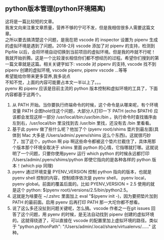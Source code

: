 ## python版本管理(python环境隔离)
这将是一篇比较短的文章。  
我发文向来注重文章质量，营养不够的宁可不发，但是我相信很多人需要这篇文章。  
之所以要去搞清楚这个问题，是我在把 vscode 的 inspector 设置为 pipenv 生成的虚拟环境是遇到了问题。2018-2月 vscode 添加了对 pipenv 的支持，检测到 Pipfile 以后，会将环境自动切换到当前项目的虚拟环境。但是我的咋就不行呢！我就开始折腾。这是一个比较漫长相信你们都不想经历的过程。希望你们搜到的第一篇文章就是这篇。相关关键字如下: vscode 对 pipenv 的支持, vscode 找不到 pipenv 创建的虚拟环境, vscode pipenv, pipenv vscode ...等等  
希望能给你带来更多营养,我多说点  
不知不觉，上面的内容可能要占本文一半以上了。。。  
pyenv 和 pipenv 应该是目前主流的 python 版本控制和虚拟环境的工具了，下面内容都基于这两个。  
1. 从 PATH 开始。当你要执行终端命令的时候，这个命令是从哪来呢，有个环境变量 PATH 企图hold住这个问题，大部分人打印一下 PATH (echo $PATH) 应该都会发现这样一部分 /usr/local/bin:/usr/bin:/bin 。执行命令时查找循序由左到右，/usr/local/bin 里没找到去 /usr/bin 里找，还没有去 /bin 里看看。
2. 基于此 pyenv 做了些什么呢？他加了个 (pyenv root)/shims 垫片到最左面(具体到 Mac 大多是 /Users/admin/.pyenv/shims 这么个东西)。这就很巧妙了，加了这个，python 啊 pip 啊这些命令都被这个垫片拦截住了，具体用那个版本那个环境全取决于 shims 里面 python 的心情，它指哪就打哪。这就说明了一个问题，只要你使用pyenv 运行 which python 的时候永远都打印 /Users/admin/.pyenv/shims/python 即使它指向的是各种各样的 python 版本！(which pip 同理)
3. pyenv 通过环境变量 PYENV_VERSION 控制 python 指向的版本，也就是 pyenv shell 控制的内容，控制顺序依次是 pyenv shell， pyenv local， pyenv global。前面的覆盖后面的。比如 PYENV_VERSION = 2.5 使用的就是这个 python: $(pyenv root)/versions/2.5/bin/python2.5。
4. 这就是为啥要在 ~/.zshrc 里面加上 eval "$(pyenv init -)，因为要把垫片加到 PATH 的最前面。启用 pyenv 后再打印 PATH 那一大坨你都不想看。
5. 说了这么多还没扯到问题关键呢，怎么搞。vscode 作者之一在git issues 回答了这个问题，用 pyenv 的时候，是无法自动找到 pipenv 创建的虚拟环境的。这就得绕道了，可以直接在 vscode 的配置里加上虚拟环境的路径。类似于 "python.pythonPath": "/Users/admin/.local/share/virtualenvs/......" 这种。
